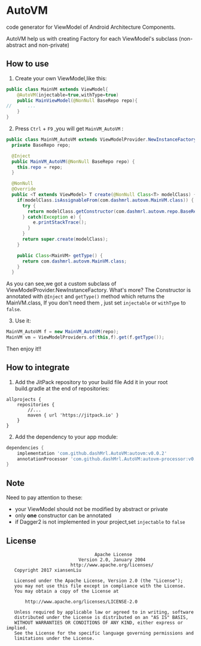 # AutoVM
code generator for ViewModel of Android Architecture Components.

AutoVM help us with creating Factory for each ViewModel's subclass (non-abstract and non-private)



## How to use
1. Create your own ViewModel,like this:
```java
public class MainVM extends ViewModel{
    @AutoVM(injectable=true,withType=true)
    public MainViewModel(@NonNull BaseRepo repo){
//      ...        
    }
}
```
2. Press `Ctrl` + `F9` ,you will get `MainVM_AutoVM` :
```java
public class MainVM_AutoVM extends ViewModelProvider.NewInstanceFactory {
  private BaseRepo repo;

  @Inject
  public MainVM_AutoVM(@NonNull BaseRepo repo) {
    this.repo = repo;
  }

  @NonNull
  @Override
  public <T extends ViewModel> T create(@NonNull Class<T> modelClass) {
    if(modelClass.isAssignableFrom(com.dashmrl.autovm.MainVM.class)) {
      try {
        return modelClass.getConstructor(com.dashmrl.autovm.repo.BaseRepo.class).newInstance(repo);
      } catch(Exception e) {
          e.printStackTrace();
        }
      }
      return super.create(modelClass);
    }

    public Class<MainVM> getType() {
      return com.dashmrl.autovm.MainVM.class;
    }
  }
```

As you can see,we got a custom subclass of  ViewModelProvider.NewInstanceFactory.
What's more? The Constructor is annotated with `@Inject` and `getType()` method which returns the MainVM.class,
If you don't need them , just set `injectable` or `withType` to `false`.

3. Use it:
```java
MainVM_AutoVM f = new MainVM_AutoVM(repo);
MainVM vm = ViewModelProviders.of(this,f).get(f.getType());
```
Then enjoy it!!

## How to integrate
1. Add the JitPack repository to your build file Add it in your root build.gradle at the end of repositories:
```
allprojects {
    repositories {
        //...
        maven { url 'https://jitpack.io' }
    }
}
```
2. Add the dependency to your app module:
```groovy
dependencies {
    implementation 'com.github.dashMrl.AutoVM:autovm:v0.0.2'
    annotationProcessor 'com.github.dashMrl.AutoVM:autovm-processor:v0.0.2'
}
```


## Note
Need to pay attention to these:
- your ViewModel should not be modified by abstract or private
- only **one** constructor can be annotated
- if Dagger2 is not implemented in your project,set `injectable` to `false`


## License
```
                                 Apache License
                           Version 2.0, January 2004
                        http://www.apache.org/licenses/
   Copyright 2017 xiansenLiu

   Licensed under the Apache License, Version 2.0 (the "License");
   you may not use this file except in compliance with the License.
   You may obtain a copy of the License at

       http://www.apache.org/licenses/LICENSE-2.0

   Unless required by applicable law or agreed to in writing, software
   distributed under the License is distributed on an "AS IS" BASIS,
   WITHOUT WARRANTIES OR CONDITIONS OF ANY KIND, either express or implied.
   See the License for the specific language governing permissions and
   limitations under the License.
```